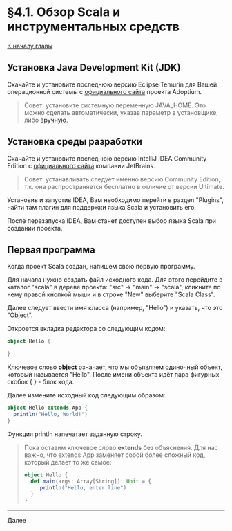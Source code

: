 # §4.1. Обзор Scala и инструментальных средств

[К началу главы](CHAPTER_4.md)

## Установка Java Development Kit (JDK)

Скачайте и установите последнюю версию Eclipse Temurin для Вашей операционной системы с [официального сайта](https://adoptium.net/temurin/releases/) проекта Adoptium.

> Совет: установите системную переменную JAVA_HOME.
> Это можно сделать автоматически, указав параметр в установщике,
> либо [вручную](https://www.baeldung.com/java-home-on-windows-mac-os-x-linux).

## Установка среды разработки

Скачайте и установите последнюю версию IntelliJ IDEA Community Edition с [официального сайта](https://www.jetbrains.com/idea/) компании JetBrains.

> Совет: устанавливать следует именно версию Community Edition, т.к. она распространяется бесплатно в отличие от версии Ultimate.

Установив и запустив IDEA, Вам необходимо перейти в раздел "Plugins", найти там плагин для поддержки языка Scala и установить его.

После перезапуска IDEA, Вам станет доступен выбор языка Scala при создании проекта.

## Первая программа

Когда проект Scala создан, напишем свою первую программу.

Для начала нужно создать файл исходного кода. Для этого перейдите в каталог "scala" в дереве проекта: "src" → "main" → "scala", кликните по нему правой кнопкой мыши и в строке "New" выберите "Scala Class".

Далее следует ввести имя класса (например, "Hello") и указать, что это "Object".

Откроется вкладка редактора со следующим кодом:

```scala
object Hello {

}
```

Ключевое слово **object** означает, что мы объявляем одиночный объект, который называется "Hello". После имени объекта идёт пара фигурных скобок { } - блок кода.

Далее измените исходный код следующим образом:

```scala
object Hello extends App {
  println("Hello, World!")
}
```

Функция println напечатает заданную строку.

> Пока оставим ключевое слово **extends** без объяснения.
> Для нас важно, что extends App заменяет собой более сложный код, который делает то же самое:
> ```scala
> object Hello {
>   def main(args: Array[String]): Unit = {
>      println("Hello, enter line")
>   }
> }
> ```

---
Далее
